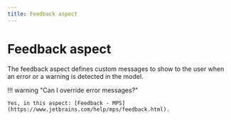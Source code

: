 ```yaml
---
title: Feedback aspect
---
```


# Feedback aspect

The feedback aspect defines custom messages to show to the user when an error or a warning is detected in the model.

!!! warning "Can I override error messages?"

    Yes, in this aspect: [Feedback - MPS](https://www.jetbrains.com/help/mps/feedback.html).